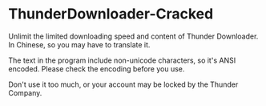 # ThunderDownloader-Cracked
Unlimit the limited downloading speed and content of Thunder Downloader. In Chinese, so you may have to translate it.

The text in the program include non-unicode characters, so it's ANSI encoded. Please check the encoding before you use.

Don't use it too much, or your account may be locked by the Thunder Company.
